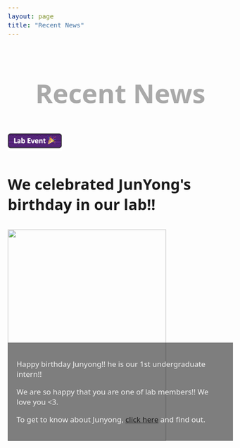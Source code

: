 ```yaml
---
layout: page
title: "Recent News"
---
```


<meta name="viewport" content="width=device-width, initial-scale=1">
<style>
* {
  box-sizing: border-box;
}
body {
  font-family: 'Noto Sans', sans-serif;
  font-size: 17px;
}
.container {
  position: relative;
  max-width: 800px;
  margin: 0 auto;
}
.container img {vertical-align: middle;}
.container .content {
  position: absolute;
  bottom: 0;
  background: rgb(0, 0, 0); /* Fallback color */
  background: rgba(0, 0, 0, 0.5); /* Black background with 0.5 opacity */
  color: #f1f1f1;
  width: 100%;
  padding: 20px;
}
.center{
  text-align: center;
}
</style>

<div class="center">
<div style="font-weight: bold; font-size: 40px; color: #A9A9A9">
<h2>Recent News</h2>
</div>
</div>


<img src="/assets/img/events.png" height="40px">
<h1><p>We celebrated JunYong's birthday in our lab!!</p></h1>


<div class="container">
  <img src="/assets/img/jy_birthday.png" height="480px" width="360px">
  <div class="content">
    <p>Happy birthday Junyong!! he is our 1st undergraduate intern!!</p>
    <p>We are so happy that you are one of lab members!! We love you <3.</p>
    <p>To get to know about Junyong, <a href= "https://hoonlab6.github.io/people/jy_ko/">click here</a> and find out.</p>

  </div>
</div>

